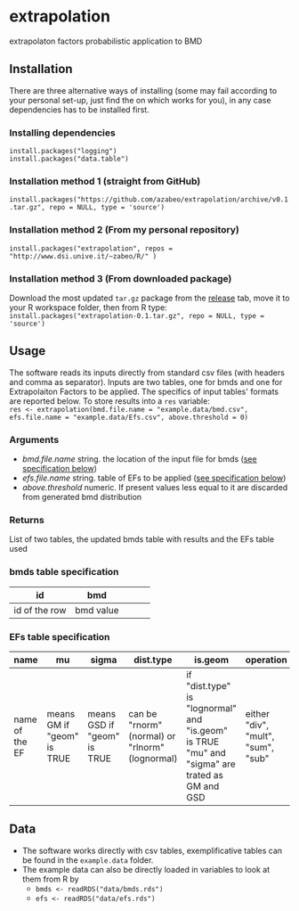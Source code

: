 # extrapolation
extrapolaton factors probabilistic application to BMD

## Installation

There are three alternative ways of installing (some may fail according to your personal set-up, just find the on which works for you), in any case
dependencies has to be installed first.

### Installing dependencies

`install.packages("logging")`  
`install.packages("data.table")`

### Installation method 1 (straight from GitHub)
`install.packages("https://github.com/azabeo/extrapolation/archive/v0.1.tar.gz", repo = NULL, type = 'source')`

### Installation method 2 (From my personal repository)
`install.packages("extrapolation", repos = "http://www.dsi.unive.it/~zabeo/R/" )`

### Installation method 3 (From downloaded package)
Download the most updated `tar.gz` package from the [release](https://github.com/azabeo/extrapolation/releases) tab, move it to your R workspace folder, then from R type:  
`install.packages("extrapolation-0.1.tar.gz", repo = NULL, type = 'source')`

## Usage

The software reads its inputs directly from standard csv files (with headers and comma as separator). Inputs are two tables, one for bmds and one for Extrapolaiton Factors to be applied. The specifics of input tables' formats are reported below. To store results into a `res` variable:  
`res <- extrapolation(bmd.file.name = "example.data/bmd.csv", efs.file.name = "example.data/Efs.csv", above.threshold = 0)`

### Arguments

* *bmd.file.name*	string. the location of the input file for bmds ([see specification below](#bmds))
* *efs.file.name*	string. table of EFs to be applied ([see specification below](#efs))
* *above.threshold*	numeric. If present values less equal to it are discarded from generated bmd distribution

### Returns

List of two tables, the updated bmds table with results and the EFs table used

### <a name="bmds"></a> bmds table specification

| id            | bmd       |   |   |   |
|---------------|-----------|---|---|---|
| id of the row | bmd value |   |   |   |

### <a name="efs"></a>EFs table specification

| name           | mu                         | sigma                       | dist.type                                     | is.geom                                                                                       | operation                          | above.threshold                                              |
|----------------|----------------------------|-----------------------------|-----------------------------------------------|-----------------------------------------------------------------------------------------------|------------------------------------|--------------------------------------------------------------|
| name of the EF | means GM if "geom" is TRUE | means GSD if "geom" is TRUE | can be "rnorm"(normal) or "rlnorm"(lognormal) | if "dist.type" is "lognormal" and "is.geom" is TRUE "mu" and "sigma" are trated as GM and GSD | either "div", "mult", "sum", "sub" | if present, values <= of the "above.threshold" are discarded |

## Data

* The software works directly with csv tables, exemplificative tables can be found in the `example.data` folder.
* The example data can also be directly loaded in variables to look at them from R by
    * `bmds <- readRDS("data/bmds.rds")` 
    * `efs <- readRDS("data/efs.rds")`
